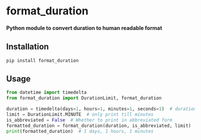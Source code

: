 # format_duration
#### Python module to convert duration to human readable format

## Installation
```commandline
pip install format_duration
```

## Usage
```python
from datetime import timedelta
from format_duration import DurationLimit, format_duration

duration = timedelta(days=1, hours=1, minutes=1, seconds=1)  # duration to format
limit = DurationLimit.MINUTE  # only print till minutes
is_abbreviated = False  # Whether to print in abbreviated form
formatted_duration = format_duration(duration, is_abbreviated, limit)  # formatted duration string
print(formatted_duration)  # 1 days, 1 hours, 1 minutes 
```